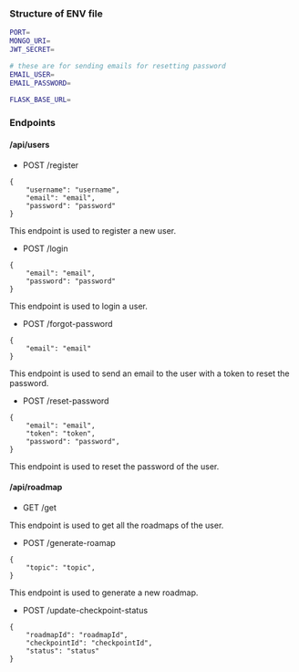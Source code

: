 ### Structure of ENV file
```bash
PORT=
MONGO_URI=
JWT_SECRET=

# these are for sending emails for resetting password
EMAIL_USER=
EMAIL_PASSWORD=

FLASK_BASE_URL=
```

### Endpoints

#### /api/users

- POST /register
```
{
    "username": "username",
    "email": "email",
    "password": "password"
}
```
This endpoint is used to register a new user.

- POST /login
```
{
    "email": "email",
    "password": "password"
}
```
This endpoint is used to login a user.

- POST /forgot-password
```
{
    "email": "email"
}
```
This endpoint is used to send an email to the user with a token to reset the password.

- POST /reset-password
```
{
    "email": "email",
    "token": "token",
    "password": "password",
}
```
This endpoint is used to reset the password of the user.


#### /api/roadmap

- GET /get

This endpoint is used to get all the roadmaps of the user.

- POST /generate-roamap
```
{
    "topic": "topic",
}
```

This endpoint is used to generate a new roadmap.

- POST /update-checkpoint-status
```
{
    "roadmapId": "roadmapId",
    "checkpointId": "checkpointId",
    "status": "status"
}
```

